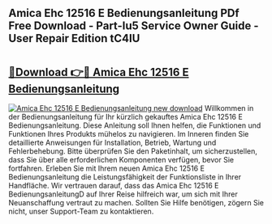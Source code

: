 ## Amica Ehc 12516 E Bedienungsanleitung PDf Free Download - Part-Iu5 Service Owner Guide - User Repair Edition tC4IU

# <h2><a href="http://df5rwtf.blite.top/?on=Amica+Ehc+12516+E+Bedienungsanleitung">🔗Download 👉🔴 Amica Ehc 12516 E Bedienungsanleitung</a></h2>

[![Amica Ehc 12516 E Bedienungsanleitung new download](https://i.imgur.com/lujVjoI.png)](http://df5rwtf.blite.top/?on=Amica+Ehc+12516+E+Bedienungsanleitung)
Willkommen in der Bedienungsanleitung für Ihr kürzlich gekauftes Amica Ehc 12516 E Bedienungsanleitung. Diese Anleitung soll Ihnen helfen, die Funktionen und Funktionen Ihres Produkts mühelos zu navigieren. Im Inneren finden Sie detaillierte Anweisungen für Installation, Betrieb, Wartung und Fehlerbehebung. Bitte überprüfen Sie den Paketinhalt, um sicherzustellen, dass Sie über alle erforderlichen Komponenten verfügen, bevor Sie fortfahren. Erleben Sie mit Ihrem neuen Amica Ehc 12516 E Bedienungsanleitung die Leistungsfähigkeit der Funktionsliste in Ihrer Handfläche. Wir vertrauen darauf, dass das Amica Ehc 12516 E BedienungsanleitungD auf Ihrer Reise hilfreich war, um sich mit Ihrer Neuanschaffung vertraut zu machen. Sollten Sie Hilfe benötigen, zögern Sie nicht, unser Support-Team zu kontaktieren.

